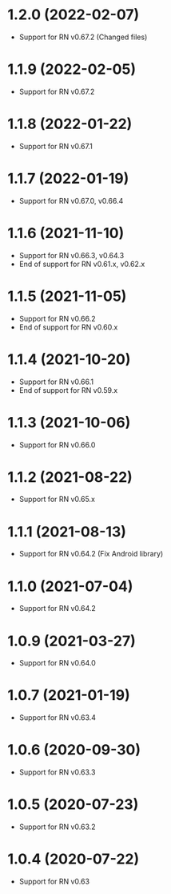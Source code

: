 # 1.2.0 (2022-02-07)
* Support for RN v0.67.2 (Changed files)

# 1.1.9 (2022-02-05)
* Support for RN v0.67.2

# 1.1.8 (2022-01-22)
* Support for RN v0.67.1

# 1.1.7 (2022-01-19)
* Support for RN v0.67.0, v0.66.4

# 1.1.6 (2021-11-10)
* Support for RN v0.66.3, v0.64.3
* End of support for RN v0.61.x, v0.62.x

# 1.1.5 (2021-11-05)
* Support for RN v0.66.2
* End of support for RN v0.60.x

# 1.1.4 (2021-10-20)
* Support for RN v0.66.1
* End of support for RN v0.59.x

# 1.1.3 (2021-10-06)
* Support for RN v0.66.0

# 1.1.2 (2021-08-22)
* Support for RN v0.65.x

# 1.1.1 (2021-08-13)
* Support for RN v0.64.2 (Fix Android library)

# 1.1.0 (2021-07-04)
* Support for RN v0.64.2

# 1.0.9 (2021-03-27)
* Support for RN v0.64.0

# 1.0.7 (2021-01-19)
* Support for RN v0.63.4

# 1.0.6 (2020-09-30)
* Support for RN v0.63.3

# 1.0.5 (2020-07-23)
* Support for RN v0.63.2

# 1.0.4 (2020-07-22)
* Support for RN v0.63
